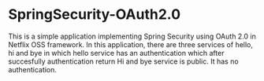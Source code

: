# SpringSecurity-OAuth2.0

This is a simple application implementing Spring Security using OAuth 2.0 in Netflix OSS framework. In this application, there are three services of 
hello, hi and bye in which hello service has an authentication which after succesfully authentication return Hi and bye service is public. It has no authentication.
